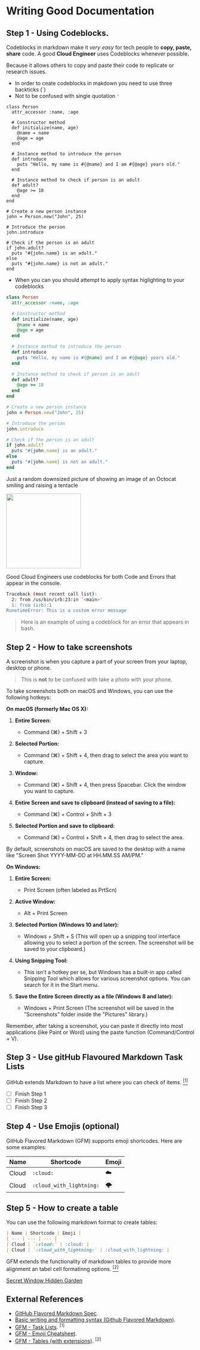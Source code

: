 # Writing Good Documentation

## Step 1 - Using Codeblocks.

Codeblocks in markdown make it *very easy* for tech people to **copy, paste, share** code.
A good **Cloud Engineer** uses Codeblocks whenever possible.

Because it allows others to copy and paste their code to replicate or research issues.

- In order to ceate codeblocks in makdown you need to use three backticks (`)
- Not to be confused with single quotation `'`


```
class Person
  attr_accessor :name, :age

  # Constructor method
  def initialize(name, age)
    @name = name
    @age = age
  end

  # Instance method to introduce the person
  def introduce
    puts "Hello, my name is #{@name} and I am #{@age} years old."
  end

  # Instance method to check if person is an adult
  def adult?
    @age >= 18
  end
end

# Create a new person instance
john = Person.new("John", 25)

# Introduce the person
john.introduce

# Check if the person is an adult
if john.adult?
  puts "#{john.name} is an adult."
else
  puts "#{john.name} is not an adult."
end
```

- When you can you should attempt to apply syntax higlighting to your codeblocks

```ruby
class Person
  attr_accessor :name, :age

  # Constructor method
  def initialize(name, age)
    @name = name
    @age = age
  end

  # Instance method to introduce the person
  def introduce
    puts "Hello, my name is #{@name} and I am #{@age} years old."
  end

  # Instance method to check if person is an adult
  def adult?
    @age >= 18
  end
end

# Create a new person instance
john = Person.new("John", 25)

# Introduce the person
john.introduce

# Check if the person is an adult
if john.adult?
  puts "#{john.name} is an adult."
else
  puts "#{john.name} is not an adult."
end
```

Just a random downsized picture of showing an image of an Octocat smiling and raising a tentacle

<img width="200px" src="https://myoctocat.com/assets/images/base-octocat.svg" />

Good Cloud Engineers use codeblocks for both Code and Errors that appear in the console.

```bash
Traceback (most recent call list):
  2: from /us/bin/irb:23:in `<main>'
  1: from (irb):1
RunetimeError: This is a custom error message
```
> Here is an example of using a codeblock for an error that appears in bash.

## Step 2 - How to take screenshots

A screenshot is when you capture a part of your screen from your laptop, desktop or phone.

> This is **not** to be confused with take a photo with your phone.

To take screenshots both on macOS and Windows, you can use the following hotkeys:

**On macOS (formerly Mac OS X):**

1. **Entire Screen:**
   - Command (⌘) + Shift + 3

2. **Selected Portion:**
   - Command (⌘) + Shift + 4, then drag to select the area you want to capture.

3. **Window:**
   - Command (⌘) + Shift + 4, then press Spacebar. Click the window you want to capture.

4. **Entire Screen and save to clipboard (instead of saving to a file):**
   - Command (⌘) + Control + Shift + 3

5. **Selected Portion and save to clipboard:**
   - Command (⌘) + Control + Shift + 4, then drag to select the area.

By default, screenshots on macOS are saved to the desktop with a name like "Screen Shot YYYY-MM-DD at HH.MM.SS AM/PM."

**On Windows:**

1. **Entire Screen:**
   - Print Screen (often labeled as PrtScn)

2. **Active Window:**
   - Alt + Print Screen

3. **Selected Portion (Windows 10 and later):**
   - Windows + Shift + S (This will open up a snipping tool interface allowing you to select a portion of the screen. The screenshot will be saved to your clipboard.)

4. **Using Snipping Tool:**
   - This isn't a hotkey per se, but Windows has a built-in app called Snipping Tool which allows for various screenshot options. You can search for it in the Start menu.

5. **Save the Entire Screen directly as a file (Windows 8 and later):**
   - Windows + Print Screen (The screenshot will be saved in the "Screenshots" folder inside the "Pictures" library.)

Remember, after taking a screenshot, you can paste it directly into most applications (like Paint or Word) using the paste function (Command/Control + V).


## Step 3 - Use gitHub Flavoured  Markdown Task Lists

GitHub extends Markdown to have a list where you can check of items. [<sup>[1]</sup>](#external-references)

- [ ] Finish Step 1
- [ ] Finish Step 2
- [ ] Finish Step 3

## Step 4 - Use Emojis (optional)

GitHub Flavored Markdown (GFM) supports emoji shortcodes.
Here are some examples:

| Name | Shortcode | Emoji | 
| --- | --- | --- |
| Cloud | `:cloud:` | :cloud: |
| Cloud | `:cloud_with_lightning:` | :cloud_with_lightning: |

## Step 5 - How to create a table

You can use the following markdown foirmat to create tables:

```md
| Name | Shortcode | Emoji | 
| --- | --- | --- |
| Cloud | `:cloud:` | :cloud: |
| Cloud | `:cloud_with_lightning:` | :cloud_with_lightning: |
```

GFM extends the functionality of markdown tables to provide more alignment an tabel cell formatinng options. [<sup>[2]</sup>](#external-references)

[Secret Window Hidden Garden]()

## External References

- [GitHub Flavored Markdown Spec](https://github.github.com/gfm/). 
- [Basic writing and formatting syntax (Github Flavored Markdown)](https://docs.github.com/de/get-started/writing-on-github/getting-started-with-writing-and-formatting-on-github/basic-writing-and-formatting-syntax#images).
- [GFM - Task Lists]([<sub>[1]</sub>z](https://docs.github.com/en/get-started/writing-on-github/getting-started-with-writing-and-formatting-on-github/basic-writing-and-formatting-syntax#task-lists)https://docs.github.com/en/get-started/writing-on-github/getting-started-with-writing-and-formatting-on-github/basic-writing-and-formatting-syntax#task-lists). <sup>[1]</sup>
- [GFM - Emoji Cheatsheet](https://github.com/ikatyang/emoji-cheat-sheet/blob/master/README.md#emoji-cheat-sheet).
- [GFM - Tables (with extensions)](https://github.github.com/gfm/#tables-extension-). <sup>[2]</sup>
